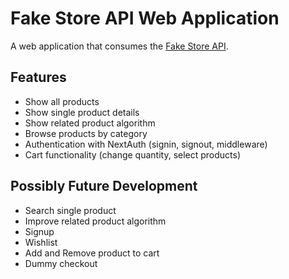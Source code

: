 # Fake Store API Web Application

A web application that consumes the [Fake Store API](https://fakestoreapi.com).

## Features

- Show all products
- Show single product details
- Show related product algorithm
- Browse products by category
- Authentication with NextAuth (signin, signout, middleware)
- Cart functionality (change quantity, select products)

## Possibly Future Development

- Search single product
- Improve related product algorithm
- Signup
- Wishlist
- Add and Remove product to cart
- Dummy checkout
